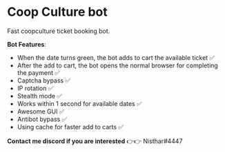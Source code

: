 # **Coop Culture bot**
Fast coopculture ticket booking bot.

**Bot Features**:
- When the date turns green, the bot adds to cart the available ticket ✅
- After the add to cart, the bot opens the normal browser for completing the payment ✅
- Captcha bypass ✅
- IP rotation ✅
- Stealth mode ✅
- Works within 1 second for available dates ✅
- Awesome GUI ✅
- Antibot bypass ✅
- Using cache for faster add to carts ✅

**Contact me discord if you are interested** 👉👉 Nisthar#4447
